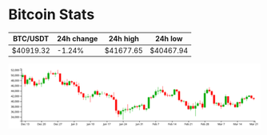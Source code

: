 # Bitcoin Stats

BTC/USDT|24h change|24h high|24h low|
|---|---|---|---|
|$40919.32|-1.24%|$41677.65|$40467.94|

<img src="./chart.svg">
